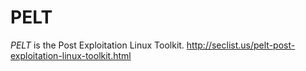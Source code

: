 # PELT
_PELT_ is the Post Exploitation Linux Toolkit.
http://seclist.us/pelt-post-exploitation-linux-toolkit.html 
